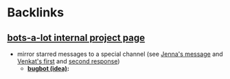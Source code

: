 
# Backlinks
## [bots-a-lot internal project page](<bots-a-lot internal project page.md>)
- mirror starred messages to a special channel (see [Jenna's message](https://discordapp.com/channels/692111190851059762/705512721847681035/785859125422587954) and [Venkat's first](https://discordapp.com/channels/692111190851059762/705512721847681035/785957836915081300) and [second response](https://discordapp.com/channels/692111190851059762/705512721847681035/785957870084030494))
    - **[bugbot (idea)](<bugbot (idea).md>):**


